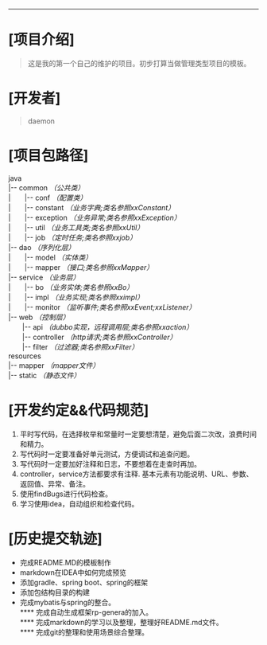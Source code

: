 ---------------------------------------
# [项目介绍] 
> 这是我的第一个自己的维护的项目。初步打算当做管理类型项目的模板。
# [开发者] 
> daemon 
# [项目包路径]
java  
|-- common   _（公共类）_  
|&emsp;&emsp;|-- conf       _（配置类）_  
|&emsp;&emsp;|-- constant   _（业务字典;类名参照xxConstant）_  
|&emsp;&emsp;|-- exception  _（业务异常;类名参照xxException）_   
|&emsp;&emsp;|-- util       _（业务工具类;类名参照xxUtil）_   
|&emsp;&emsp;|-- job        _（定时任务;类名参照xxjob）_    
|-- dao      _（序列化层）_  
|&emsp;&emsp;|-- model      _（实体类）_    
|&emsp;&emsp;|-- mapper     _（接口;类名参照xxMapper）_    
|-- service  _（业务层）_  
|&emsp;&emsp;|-- bo         _（业务实体;类名参照xxBo）_    
|&emsp;&emsp;|-- impl       _（业务实现;类名参照xximpl）_    
|&emsp;&emsp;|-- monitor    _（监听事件;类名参照xxEvent;xxListener）_     
|-- web      _（控制层）_  
&emsp;&emsp;|-- api         _（dubbo实现，远程调用层;类名参照xxaction）_         
&emsp;&emsp;|-- controller  _（http请求;类名参照xxController）_    
&emsp;&emsp;|-- filter      _（过滤器;类名参照xxFilter）_  
resources  
|-- mapper  _（mapper文件）_   
|-- static  _（静态文件）_  
# [开发约定&&代码规范]
1. 平时写代码，在选择枚举和常量时一定要想清楚，避免后面二次改，浪费时间和精力。
2. 写代码时一定要准备好单元测试，方便调试和追查问题。
3. 写代码时一定要加好注释和日志，不要想着在走查时再加。
4. controller，service方法都要求有注释.  基本元素有功能说明、URL、参数、返回值、异常、备注。
5. 使用findBugs进行代码检查。
6. 学习使用idea，自动组织和检查代码。
# [历史提交轨迹]
* 完成README.MD的模板制作
* markdown在IDEA中如何完成预览
* 添加gradle、spring boot、spring的框架
* 添加包结构目录的构建
* 完成mybatis与spring的整合。  
**** 完成自动生成框架rp-genera的加入。  
**** 完成markdown的学习以及整理，整理好README.md文件。  
**** 完成git的整理和使用场景综合整理。  